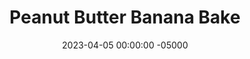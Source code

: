 ---
layout: post
title: "Peanut Butter Banana Bake"
date:   2023-04-05 00:00:00 -05000
categories: 
- Recipes
- Healthier Dessert
permalink: /recipes/peanut-butter-banana-bake
image: /assets/Food/Healthier Dessert/PB Banana Bake/pb-banana-bake.jpg
ing: pbbbake-ing
facts: pbbbake-facts
section1: 
start2: 
section2: 
start3: 
section3: 
start4: 
section4: 
start5: 
section5: 
Prep: 15
Rest: 
Cook: 30
Source1: https://www.sammibrondo.com/blog/peanut-butter-banana-bars
Source2: 
whisk: https://s.samsungfood.com/e6Lb7
tags: 
- nut
- oats
- oatmeal
- gluten free
- rolled oats
- quick oats
- vanilla
- chocolate chips
- vic
Description: Remember how I mentioned that most healthy recipes are a combo of banana, peanut butter, chocolate, and oats? Well this is my baked version of that formula.  For a no-bake recipe with similar ingredients, see my <a href="cookie-bar">No Bake Chocolate Chip Cookie Bars</a>
Instructions: 
- Preheat the oven to 350F. Line a 9x5 loaf pan or 8x8 baking pan with parchment paper<br><br>

- Mash the ripe bananas with a fork (or blend them and add them to the bowl). Mix in the peanut butter, oats, salt, and vanilla until combined. Fold in the chocolate chips<br><br>

- Pour mixture into the pan, using a spoon to smooth it out.  Bake for 25-30 minutes in the loaf pan<br><br>

- Or bake as mini muffins, 15 minutes at 350F. Makes 24<br><br>

- Take out of the pan and place on a cooling rack for 1 hour. Cut into 10 and store in tupperware in the fridge (3-5 days), or put extras in the freezer
---